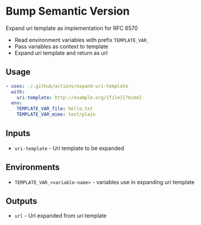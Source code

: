# Bump Semantic Version

Expand uri template as implementation for RFC 6570
- Read environment variables with prefix `TEMPLATE_VAR_`
- Pass variables as context to template
- Expand uri template and return as url

## Usage

```yml
- uses: ./.github/actions/expand-uri-template
  with:
    uri-template: http://example.org/{file}{?mime}
  env:
    TEMPLATE_VAR_file: hello.txt
    TEMPLATE_VAR_mime: text/plain
```

## Inputs

- `uri-template` - Uri template to be expanded

## Environments

- `TEMPLATE_VAR_<variable-name>` - variables use in expanding uri template

## Outputs

- `url` - Url expanded from uri template
